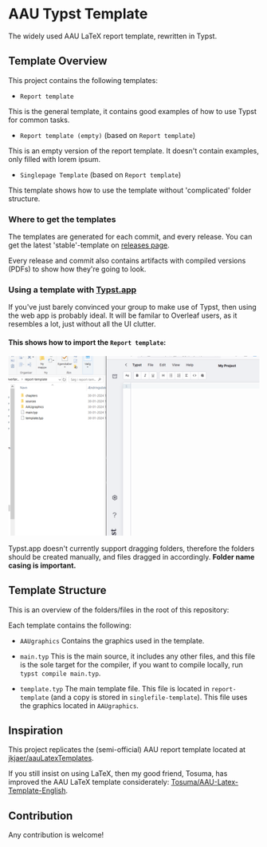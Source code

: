 # AAU Typst Template
The widely used AAU LaTeX report template, rewritten in Typst.

## Template Overview
This project contains the following templates:

 - `Report template`

This is the general template, it contains good examples of how to use Typst for common tasks.

 - `Report template (empty)` (based on `Report template`)

This is an empty version of the report template. It doesn't contain examples, only filled with lorem ipsum.

 - `Singlepage Template` (based on `Report template`)

This template shows how to use the template without 'complicated' folder structure.


### Where to get the templates
The templates are generated for each commit, and every release. You can get the latest 'stable'-template on [releases page](https://github.com/krestenlaust/AAU-Typst-Template/releases).

Every release and commit also contains artifacts with compiled versions (PDFs) to show how they're going to look.

### Using a template with [Typst.app](https://typst.app/)
If you've just barely convinced your group to make use of Typst, then using the web app is probably ideal. It will be familar to Overleaf users, as it resembles a lot, just without all the UI clutter.

#### This shows how to import the `Report template`:
![](docs/TypstUploadDemonstration.gif)

Typst.app doesn't currently support dragging folders, therefore the folders should be created manually, and files dragged in accordingly. **Folder name casing is important.**

## Template Structure
This is an overview of the folders/files in the root of this repository:

Each template contains the following:

 - `AAUgraphics`
Contains the graphics used in the template.

 - `main.typ`
This is the main source, it includes any other files, and this file is the sole target for the compiler, if you want to compile locally, run `typst compile main.typ`.

 - `template.typ`
The main template file. This file is located in `report-template` (and a copy is stored in `singlefile-template`).
This file uses the graphics located in `AAUgraphics`.

## Inspiration
This project replicates the (semi-official) AAU report template located at [jkjaer/aauLatexTemplates](https://github.com/jkjaer/aauLatexTemplates).

If you still insist on using LaTeX, then my good friend, Tosuma, has improved the AAU LaTeX template considerately: [Tosuma/AAU-Latex-Template-English](https://github.com/Tosuma/AAU-Latex-Template-English).

## Contribution
Any contribution is welcome!
